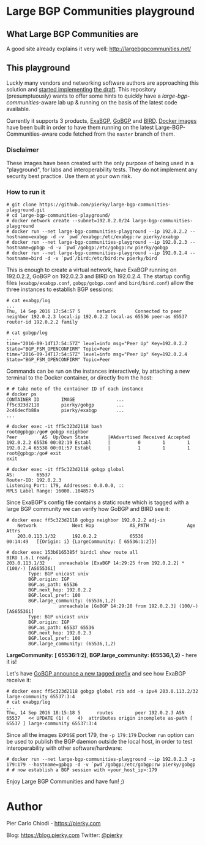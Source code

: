 # Large BGP Communities playground

## What Large BGP Communities are

A good site already explains it very well: http://largebgpcommunities.net/

## This playground

Luckly many vendors and networking software authors are approaching this solution and [started implementing](http://largebgpcommunities.net/implementations/) [the draft](https://tools.ietf.org/html/draft-heitz-idr-large-community-04). This repository (presumptuously) wants to offer some hints to quickly have a *large-bgp-communities*-aware lab up & running on the basis of the latest code available.

Currently it supports 3 products, [ExaBGP](https://github.com/Exa-Networks/exabgp), [GoBGP](https://github.com/osrg/gobgp) and [BIRD](http://bird.network.cz/). [Docker images](https://hub.docker.com/u/pierky/) have been built in order to have them running on the latest Large-BGP-Communities-aware code fetched from the `master` branch of them.

### Disclaimer

These images have been created with the only purpose of being used in a "playground", for labs and interoperability tests. They do not implement any security best practice. Use them at your own risk.

### How to run it

```
# git clone https://github.com/pierky/large-bgp-communities-playground.git
# cd large-bgp-communities-playground/
# docker network create --subnet=192.0.2.0/24 large-bgp-communities-playground
# docker run --net large-bgp-communities-playground --ip 192.0.2.2 --hostname=exabgp -d -v `pwd`/exabgp:/etc/exabgp:rw pierky/exabgp
# docker run --net large-bgp-communities-playground --ip 192.0.2.3 --hostname=gpbgp -d -v `pwd`/gobgp:/etc/gobgp:rw pierky/gobgp
# docker run --net large-bgp-communities-playground --ip 192.0.2.4 --hostname=bird -d -v `pwd`/bird:/etc/bird:rw pierky/bird
```

This is enough to create a virtual network, have ExaBGP running on 192.0.2.2, GoBGP on 192.0.2.3 and BIRD on 192.0.2.4. The startup config files (`exabgp/exabgp.conf`, `gobgp/gobgp.conf` and `bird/bird.conf`) allow the three instances to establish BGP sessions:

```
# cat exabgp/log
...
Thu, 14 Sep 2016 17:54:57 5      network       Connected to peer neighbor 192.0.2.3 local-ip 192.0.2.2 local-as 65536 peer-as 65537 router-id 192.0.2.2 family
```

```
# cat gobgp/log
...
time="2016-09-14T17:54:57Z" level=info msg="Peer Up" Key=192.0.2.2 State="BGP_FSM_OPENCONFIRM" Topic=Peer
time="2016-09-14T17:54:57Z" level=info msg="Peer Up" Key=192.0.2.4 State="BGP_FSM_OPENCONFIRM" Topic=Peer
```

Commands can be run on the instances interactively, by attaching a new terminal to the Docker container, or directly from the host:

```
# # take note of the container ID of each instance
# docker ps
CONTAINER ID        IMAGE               ...
ff5c323d2118        pierky/gobgp        ...
2c46decfb88a        pierky/exabgp       ...
...
```

```
# docker exec -it ff5c323d2118 bash
root@gpbgp:/go# gobgp neighbor
Peer         AS  Up/Down State       |#Advertised Received Accepted
192.0.2.2 65536 00:02:19 Establ      |          0        1        1
192.0.2.4 65538 00:01:57 Establ      |          1        1        1
root@gpbgp:/go# exit
exit
```

```
# docker exec -it ff5c323d2118 gobgp global
AS:        65537
Router-ID: 192.0.2.3
Listening Port: 179, Addresses: 0.0.0.0, ::
MPLS Label Range: 16000..1048575
```

Since ExaBGP's config file contains a static route which is tagged with a large BGP community we can verify how GoBGP and BIRD see it:

```
# docker exec ff5c323d2118 gobgp neighbor 192.0.2.2 adj-in
    Network             Next Hop             AS_PATH              Age        Attrs
    203.0.113.1/32      192.0.2.2            65536                00:14:49   [{Origin: i} {LargeCommunity: [ 65536:1:2]}]
```

```
# docker exec 153b6165385f birdcl show route all
BIRD 1.6.1 ready.
203.0.113.1/32     unreachable [ExaBGP 14:29:25 from 192.0.2.2] * (100/-) [AS65536i]
        Type: BGP unicast univ
        BGP.origin: IGP
        BGP.as_path: 65536
        BGP.next_hop: 192.0.2.2
        BGP.local_pref: 100
        BGP.large_community: (65536,1,2)
                   unreachable [GoBGP 14:29:28 from 192.0.2.3] (100/-) [AS65536i]
        Type: BGP unicast univ
        BGP.origin: IGP
        BGP.as_path: 65537 65536
        BGP.next_hop: 192.0.2.3
        BGP.local_pref: 100
        BGP.large_community: (65536,1,2)
```

**LargeCommunity: [ 65536:1:2]**, **BGP.large_community: (65536,1,2)** - here it is!

Let's have [GoBGP announce a new tagged prefix](https://github.com/osrg/gobgp/blob/master/docs/sources/cli-command-syntax.md#more-examples) and see how ExaBGP receive it:

```
# docker exec ff5c323d2118 gobgp global rib add -a ipv4 203.0.113.2/32 large-community 65537:3:4
# cat exabgp/log
...
Thu, 14 Sep 2016 18:15:18 5      routes        peer 192.0.2.3 ASN 65537   << UPDATE (1) (   4)  attributes origin incomplete as-path [ 65537 ] large-community 65537:3:4
```

Since all the images `EXPOSE` port 179, the `-p 179:179` Docker `run` option can be used to publish the BGP daemon outside the local host, in order to test interoperability with other software/hardware:

```
# docker run --net large-bgp-communities-playground --ip 192.0.2.3 -p 179:179 --hostname=gpbgp -d -v `pwd`/gobgp:/etc/gobgp:rw pierky/gobgp
# # now establish a BGP session with <your_host_ip>:179
```

Enjoy Large BGP Communities and have fun! ;)

# Author

Pier Carlo Chiodi - https://pierky.com

Blog: https://blog.pierky.com Twitter: [@pierky](https://twitter.com/pierky)
